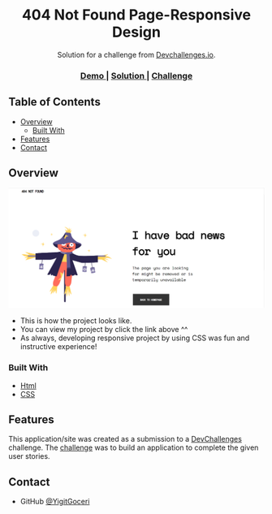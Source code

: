
<h1 align="center">404 Not Found Page-Responsive Design</h1>

<div align="center">
   Solution for a challenge from  <a href="http://devchallenges.io" target="_blank">Devchallenges.io</a>.
</div>

<div align="center">
  <h3>
    <a href="https://vigorous-hypatia-16672b.netlify.app/">
      Demo
    </a>
    <span> | </span>
    <a href="https://github.com/YigitGoceri/404-Not-Found/blob/main/404NotFound.html">
      Solution
    </a>
    <span> | </span>
    <a href="https://devchallenges.io/challenges/wBunSb7FPrIepJZAg0sY">
      Challenge
    </a>
  </h3>
</div>

<!-- TABLE OF CONTENTS -->

## Table of Contents

- [Overview](#overview)
  - [Built With](#built-with)
- [Features](#features)
- [Contact](#contact)


<!-- OVERVIEW -->

## Overview

![screenshot](https://raw.githubusercontent.com/YigitGoceri/404-Not-Found/main/404NotFoundScreenShot.png)

- This is how the project looks like.
- You can view my project by click the link above ^^
- As always, developing responsive project by using CSS was fun and instructive experience!


### Built With

<!-- This section should list any major frameworks that you built your project using. Here are a few examples.-->

- [Html](https://html.com/)
- [CSS](https://www.w3.org/Style/CSS/Overview.en.html)


## Features

<!-- List the features of your application or follow the template. Don't share the figma file here :) -->

This application/site was created as a submission to a [DevChallenges](https://devchallenges.io/challenges) challenge. The [challenge](https://devchallenges.io/challenges/wBunSb7FPrIepJZAg0sY) was to build an application to complete the given user stories.


## Contact

- GitHub [@YigitGoceri](https://github.com/YigitGoceri)

